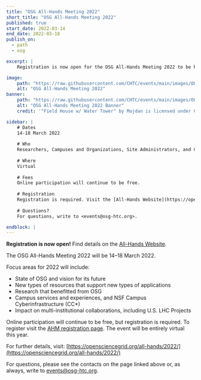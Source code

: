 ```yaml
---
title: "OSG All-Hands Meeting 2022"
short_title: "OSG All-Hands Meeting 2022"
published: true
start_date: 2022-03-14
end_date: 2022-03-18
publish_on:
  - path
  - osg

excerpt: |
    Registration is now open for the OSG All-Hands Meeting 2022 to be held March 14-18 virtually.

image:
    path: "https://raw.githubusercontent.com/CHTC/events/main/images/OU_AHM_2022.jpeg"
    alt: "OSG All-Hands Meeting 2022"
banner:
    path: "https://raw.githubusercontent.com/CHTC/events/main/images/OU_AHM_2022.jpeg"
    alt: "OSG All-Hands Meeting 2022 Banner"
    credit: '"Field House w/ Water Tower" by Majdan is licensed under CC BY-NC-SA 2.0. To view a copy of this license, visit https://creativecommons.org/licenses/by-nc-sa/2.0/?ref=openverse&atype=rich'

sidebar: |
    # Dates
    14-18 March 2022
    
    # Who
    Researchers, Campuses and Organizations, Site Administrators, and Collaborations interested in OSG, science and high-throughput computing.
    
    # Where
    Virtual
    
    # Fees
    Online participation will continue to be free.
    
    # Registration
    Registration is required. Visit the [All-Hands Website](https://opensciencegrid.org/all-hands/2022/registration/) for complete event and registration information.
    
    # Questions?
    For questions, write to <events@osg-htc.org>.

endblock: |
---
```


<div class="alert-dark p-3">
  <strong>Registration is now open!</strong> Find details on the <a href="https://opensciencegrid.org/all-hands/2022/registration/">All-Hands Website</a>.
</div>

The OSG All-Hands Meeting 2022 will be 14–18 March 2022. 

Focus areas for 2022 will include:
- State of OSG and vision for its future
- New types of resources that support new types of applications
- Research that benefitted from OSG
- Campus services and experiences, and NSF Campus Cyberinfrastructure (CC*)
- Impact on multi-institutional collaborations, including U.S. LHC Projects

Online participation will continue to be free, but registration is required. To register visit the [AHM registration page](https://opensciencegrid.org/all-hands/2022/registration/). The event will be entirely virtual this year. 

For further details, visit: [https://opensciencegrid.org/all-hands/2022/](https://opensciencegrid.org/all-hands/2022/)

For questions, please see the contacts on the page linked above or, as always, write to <events@osg-htc.org>.

